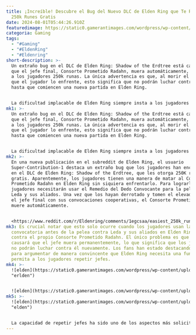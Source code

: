 ```yaml
---
title: ¡Increíble! Descubre el Bug del Nuevo DLC de Elden Ring que Te Regala
  250k Runes Gratis
date: 2024-08-01T05:44:26.910Z
featuredimage: https://static0.gamerantimages.com/wordpress/wp-content/uploads/2024/07/elden-ring-shadow-of-the-erdtree-dlc-radahn-free-runes-bug.jpg?q=49&fit=crop&w=1100&h=618&dpr=2
categoria: Gaming
tags:
  - "#Gaming"
  - "#EldenRing"
  - "#Eldenring"
short-description: >-
  Un extraño bug en el DLC de Elden Ring: Shadow of the Erdtree está causando
  que el jefe final, Consorte Prometido Radahn, muera automáticamente, regalando
  a los jugadores 250k runas. La única advertencia es que, al morir el jefe sin
  que el jugador lo enfrente, esto significa que no podrán luchar contra el jefe
  hasta que comiencen una nueva partida en Elden Ring.


  La dificultad implacable de Elden Ring siempre insta a los jugadores a llevar las mecánicas del juego al límite y descubrir formas únicas de derrotar a los jefes. Por ej
mk1: >-
  Un extraño bug en el DLC de Elden Ring: Shadow of the Erdtree está causando
  que el jefe final, Consorte Prometido Radahn, muera automáticamente, regalando
  a los jugadores 250k runas. La única advertencia es que, al morir el jefe sin
  que el jugador lo enfrente, esto significa que no podrán luchar contra el jefe
  hasta que comiencen una nueva partida en Elden Ring.


  La dificultad implacable de Elden Ring siempre insta a los jugadores a llevar las mecánicas del juego al límite y descubrir formas únicas de derrotar a los jefes. Por ejemplo, después del nerf inicial, los fans han encontrado otra manera de hacer que las Botellas de Perfume sean dominantes en el DLC de Elden Ring. El jefe final del DLC ha sido una pesadilla para varios jugadores, muchos de los cuales lo consideran el jefe más difícil en la historia de los juegos Souls. Sin embargo, parece que un jugador ha convertido al jefe en un paseo.
mk2: >-
  En una nueva publicación en el subreddit de Elden Ring, el usuario
  Super-Contribution-1 destaca un extraño bug que los jugadores han encontrado
  en el DLC de Elden Ring: Shadow of the Erdtree, que les otorga 250K runas
  gratis. Aparentemente, los jugadores tienen una manera de matar al Consorte
  Prometido Radahn en Elden Ring sin siquiera enfrentarlo. Para lograrlo, los
  jugadores necesitarán usar el Remedio del Dedo Convocante para la pelea contra
  Leda y sus aliados. Una vez que los hayan derrotado y tomen el elevador hasta
  el jefe final con sus convocaciones cooperativas, el Consorte Prometido Radahn
  muere automáticamente.


  <https://www.reddit.com/r/Eldenring/comments/1egcsaa/easiest_250k_runes_ever/?embed_host_url=https://gamerant.com/elden-ring-dlc-final-boss-bug-250k-runes-free/>
mk3: Es crucial notar que esto solo ocurre cuando los jugadores usan la
  convocatoria antes de la pelea contra Leda y sus aliados en Elden Ring y no
  contra el propio Consorte Prometido Radahn. El único problema es que esto
  causará que el jefe muera permanentemente, lo que significa que los jugadores
  no podrán luchar contra él nuevamente. Los fans han estado destacando este bug
  para argumentar de manera convincente que Elden Ring necesita una función que
  permita a los jugadores repetir jefes.
mk4: >-
  ![elden](https://static0.gamerantimages.com/wordpress/wp-content/uploads/2024/07/radahn-2.png?q=49&fit=crop&w=750&h=415&dpr=2
  "erlden")


  ![elden](https://static0.gamerantimages.com/wordpress/wp-content/uploads/2024/07/elden-ring-shadow-of-the-erdtree_consort-radahn.jpg?q=49&fit=crop&w=750&h=415&dpr=2 "elden")
mk5: >-
  ![elden](https://static0.gamerantimages.com/wordpress/wp-content/uploads/2024/07/radahn-with-miquella-on-his-shoulders-in-shadow-of-the-erdtree.jpg?q=49&fit=crop&w=750&h=415&dpr=2
  "elden")


  La capacidad de repetir jefes ha sido uno de los aspectos más solicitados en los juegos de Soulsborne. Cuando Sekiro: Shadows Die Twice la agregó, fue ampliamente aclamada por la comunidad. De hecho, muchos piensan que una mecánica similar en el divisivo Dark Souls 2 también fue uno de los mejores aspectos del juego. Los fans han encontrado bugs en el pasado que les permitieron repetir peleas como la del Señor Dragón Placidusax en Elden Ring, pero nunca ha sido una función oficial. Si FromSoftware añadirá esta función, aún está por verse.
---
```

